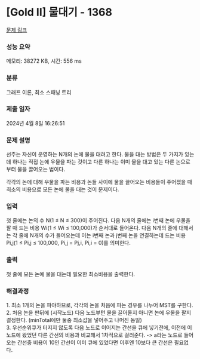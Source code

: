 # [Gold II] 물대기 - 1368

[문제 링크](https://www.acmicpc.net/problem/1368)

### 성능 요약

메모리: 38272 KB, 시간: 556 ms

### 분류

그래프 이론, 최소 스패닝 트리

### 제출 일자

2024년 4월 8일 16:26:51

### 문제 설명

<p>선주는 자신이 운영하는 N개의 논에 물을 대려고 한다. 물을 대는 방법은 두 가지가 있는데 하나는 직접 논에 우물을 파는 것이고 다른 하나는 이미 물을 대고 있는 다른 논으로부터 물을 끌어오는 법이다.</p>
<p>각각의 논에 대해 우물을 파는 비용과 논들 사이에 물을 끌어오는 비용들이 주어졌을 때 최소의 비용으로 모든 논에 물을 대는 것이 문제이다.</p>

### 입력

 <p>첫 줄에는 논의 수 N(1 ≤ N ≤ 300)이 주어진다. 다음 N개의 줄에는 i번째 논에 우물을 팔 때 드는 비용 Wi(1 ≤ Wi ≤ 100,000)가 순서대로 들어온다. 다음 N개의 줄에 대해서는 각 줄에 N개의 수가 들어오는데 이는 i번째 논과 j번째 논을 연결하는데 드는 비용 Pi,j(1 ≤ Pi,j ≤ 100,000, Pi,j = Pj,i, Pi,i = 0)를 의미한다. </p>

### 출력

 <p>첫 줄에 모든 논에 물을 대는데 필요한 최소비용을 출력한다.</p>

### 해결과정

<p>
 1. 최소 1개의 논을 파야하므로, 각각의 논을 처음에 파는 경우를 나누어 MST를 구한다.
 <br/>
 2. 처음 논을 판뒤에 (시작노드) 다음 노드부턴 물을 끌어올지 아니면 논에 우물을 팔지 결정한다. (minTotal에만 둘중 최소값을 넣어주고 나머진 동일)
 <br/>
 3. 우선순위큐가 터지지 않도록 다음 노드로 이어지는 간선을 큐에 넣기전에, 이전에 이 노드에 왔었던 다른 간선의 비용과 비교해서 1차적으로 걸러준다. 
    -> a라는 노드로 들어오는 간선중 비용이 10인 간선이 이미 큐에 있었다면 이후엔 10보다 큰 간선은 필요없다.
</p>
